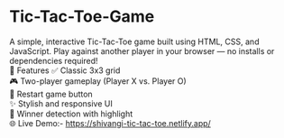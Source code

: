 # Tic-Tac-Toe-Game
A simple, interactive Tic-Tac-Toe game built using HTML, CSS, and JavaScript. 
Play against another player in your browser — no installs or dependencies required!  
🎯 Features 
✅ Classic 3x3 grid  
🎮 Two-player gameplay (Player X vs. Player O)  
🔄 Restart game button  
✨ Stylish and responsive UI  
🧠 Winner detection with highlight  
🌐 Live Demo:- https://shivangi-tic-tac-toe.netlify.app/

